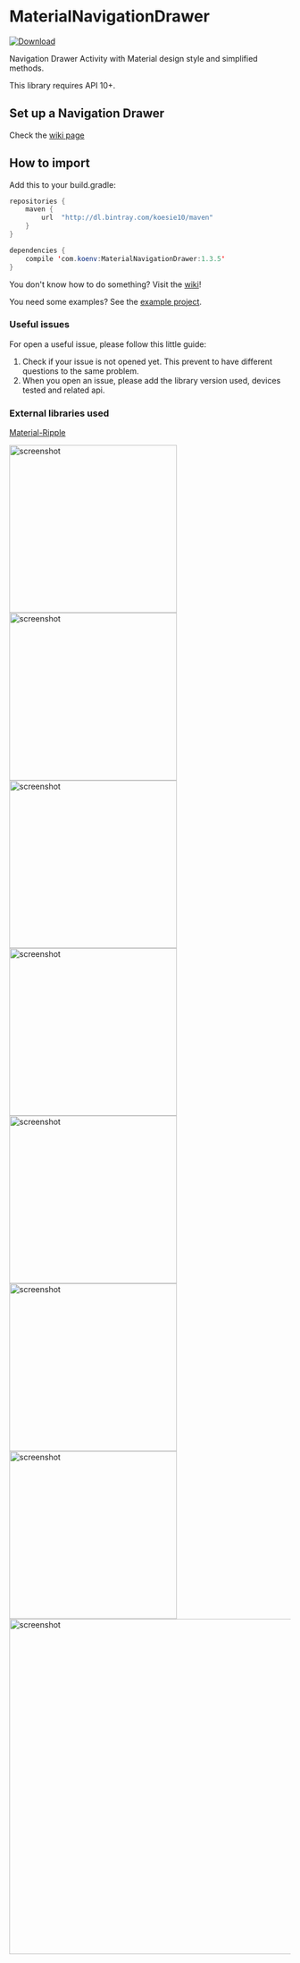 MaterialNavigationDrawer
========================

[ ![Download](https://api.bintray.com/packages/koesie10/maven/MaterialNavigationDrawer/images/download.svg) ](https://bintray.com/koesie10/maven/MaterialNavigationDrawer/_latestVersion)

Navigation Drawer Activity with Material design style and simplified methods.

This library requires API 10+.

## Set up a Navigation Drawer
Check the [wiki page](https://github.com/koesie10/MaterialNavigationDrawer/wiki/Set-Up-a-Navigation-Drawer-Activity)

## How to import
Add this to your build.gradle:
```java 
repositories {
    maven {
        url  "http://dl.bintray.com/koesie10/maven" 
    }
}

dependencies {
    compile 'com.koenv:MaterialNavigationDrawer:1.3.5'
}
```

You don't know how to do something? Visit the [wiki](https://github.com/koesie10/MaterialNavigationDrawer/wiki)!

You need some examples? See the [example project](https://github.com/koesie10/MaterialNavigationDrawer/tree/master/sample).

### Useful issues
For open a useful issue, please follow this little guide:

1. Check if your issue is not opened yet. This prevent to have different questions to the same problem.
2. When you open an issue, please add the library version used, devices tested and related api. 

### External libraries used
[Material-Ripple](https://github.com/balysv/material-ripple)

<img src="https://raw.github.com/koesie10/MaterialNavigationDrawer/master/art/screen1.jpg" alt="screenshot" width="300px" height="auto" />
<img src="https://raw.github.com/koesie10/MaterialNavigationDrawer/master/art/screen2.jpg" alt="screenshot" width="300px" height="auto" />
<img src="https://raw.github.com/koesie10/MaterialNavigationDrawer/master/art/screen3.jpg" alt="screenshot" width="300px" height="auto" />
<img src="https://raw.github.com/koesie10/MaterialNavigationDrawer/master/art/screen4.jpg" alt="screenshot" width="300px" height="auto" />
<img src="https://raw.github.com/koesie10/MaterialNavigationDrawer/master/art/screen6.jpg" alt="screenshot" width="300px" height="auto" />
<img src="https://raw.github.com/koesie10/MaterialNavigationDrawer/master/art/screen7.jpg" alt="screenshot" width="300px" height="auto" />
<img src="https://raw.github.com/koesie10/MaterialNavigationDrawer/master/art/screen8.jpg" alt="screenshot" width="300px" height="auto" />
<img src="https://raw.github.com/koesie10/MaterialNavigationDrawer/master/art/screen5.jpg" alt="screenshot" width="600px" height="auto" />
